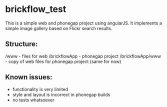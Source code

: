 brickflow_test
==============
This is a simple web and phonegap project using angularJS.
It implements a simple image gallery based on Flickr search results.

Structure:
----------
/www - files for web
/brickflowApp - phonegap project
/brickflowApp/www - copy of web files for phonegap project (same for now)

Known issues:
-------------
- functionality is very limited
- style and layout is incorrect in phonegap builds
- no tests whatsoever

